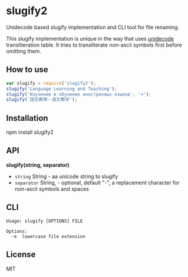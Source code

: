 # slugify2

Unidecode based slugify implementation and CLI tool for file renaming.

This slugify implementation is unique in the way that uses [unidecode](https://www.npmjs.org/package/unidecode) transliteration table. It tries to transliterate non-ascii symbols first before omitting them.

## How to use

``` js
var slugify = require('slugify2');
slugify('Language Learning and Teaching');
slugify('Изучение и обучение иностранных языков', '+');
slugify('語文教學・语文教学');
```

## Installation

npm install slugify2

## API

**slugify(string, separator)**

- `string` String - aa unicode string to slugify
- `separator` String, - optional, default "-", a replacement character for non-ascii symbols and spaces

## CLI

```
Usage: slugify [OPTIONS] FILE

Options:
  -e  lowercase file extension
```

## License

MIT
